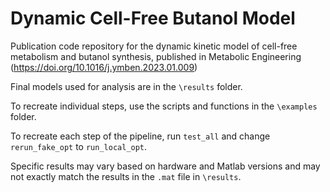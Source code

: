 # Dynamic Cell-Free Butanol Model
Publication code repository for the dynamic kinetic model of cell-free metabolism and butanol synthesis, published in Metabolic Engineering (https://doi.org/10.1016/j.ymben.2023.01.009)

Final models used for analysis are in the `\results` folder.

To recreate individual steps, use the scripts and functions in the `\examples` folder.

To recreate each step of the pipeline, run `test_all` and change `rerun_fake_opt` to `run_local_opt`.

Specific results may vary based on hardware and Matlab versions and may not exactly match the results in the `.mat` file in `\results`.
